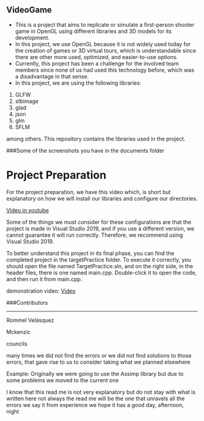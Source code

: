 ## VideoGame

- This is a project that aims to replicate or simulate a first-person shooter game in OpenGL using different libraries and 3D models for its development.
- In this project, we use OpenGL because it is not widely used today for the creation of games or 3D virtual tours, which is understandable since there are other more used, optimized, and easier-to-use options.
- Currently, this project has been a challenge for the involved team members since none of us had used this technology before, which was a disadvantage in that sense.
- In this project, we are using the following libraries: 
1. GLFW
2. stbimage
3. glad
4. json
5. glm
6. SFLM

among others. This repository contains the libraries used in the project.

###Some of the screenshots you have in the documents folder

Project Preparation 
=============
For the project preparation, we have this video which, is short but explanatory on how we will install our libraries and configure our directories.

[Video in youtube ](https://youtu.be/TOPvFvL_GRY?si=_erA--F7_AyNiBX7)

Some of the things we must consider for these configurations are that the project is made in Visual Studio 2019, and if you use a different version, we cannot guarantee it will run correctly. Therefore, we recommend using Visual Studio 2019.

To better understand this project in its final phase, you can find the completed project in the targetPractice folder. To execute it correctly, you should open the file named TargetPractice.sln, and on the right side, in the header files, there is one named main.cpp. Double-click it to open the code, and then run it from main.cpp.

demonstration video: [Video](https://www.youtube.com/watch?v=wOaeedA1XrQ)

###Contributors
                
----

Rommel Velásquez

Mckenzic

councils

many times we did not find the errors or we did not find solutions to those errors, that gave rise to us to consider taking what we planned elsewhere

Example: Originally we were going to use the Assimp library but due to some problems we moved to the current one 

I know that this read me is not very explanatory but do not stay with what is written here not always the read me will be the one that unravels all the errors we say it from experience we hope it has a good day, afternoon, night
